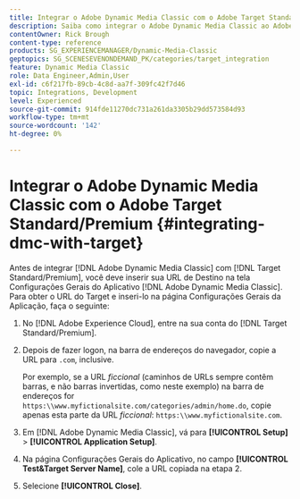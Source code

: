 ```yaml
---
title: Integrar o Adobe Dynamic Media Classic com o Adobe Target Standard/Premium
description: Saiba como integrar o Adobe Dynamic Media Classic ao Adobe Target Standard/Premium.
contentOwner: Rick Brough
content-type: reference
products: SG_EXPERIENCEMANAGER/Dynamic-Media-Classic
geptopics: SG_SCENESEVENONDEMAND_PK/categories/target_integration
feature: Dynamic Media Classic
role: Data Engineer,Admin,User
exl-id: c6f217fb-89cb-4c8d-aa7f-309fc42f7d46
topic: Integrations, Development
level: Experienced
source-git-commit: 914fde11270dc731a261da3305b29dd573584d93
workflow-type: tm+mt
source-wordcount: '142'
ht-degree: 0%

---
```


# Integrar o Adobe Dynamic Media Classic com o Adobe Target Standard/Premium {#integrating-dmc-with-target}

Antes de integrar [!DNL Adobe Dynamic Media Classic] com [!DNL Target Standard/Premium], você deve inserir sua URL de Destino na tela Configurações Gerais do Aplicativo [!DNL Adobe Dynamic Media Classic]. Para obter o URL do Target e inseri-lo na página Configurações Gerais da Aplicação, faça o seguinte:

1. No [!DNL Adobe Experience Cloud], entre na sua conta do [!DNL Target Standard/Premium].
1. Depois de fazer logon, na barra de endereços do navegador, copie a URL para `.com`, inclusive.

   Por exemplo, se a URL *ficcional* (caminhos de URLs sempre contêm barras, e não barras invertidas, como neste exemplo) na barra de endereços for `https:\\www.myfictionalsite.com/categories/admin/home.do`, copie apenas esta parte da URL *ficcional*: `https:\\www.myfictionalsite.com`.

1. Em [!DNL Adobe Dynamic Media Classic], vá para **[!UICONTROL Setup]** > **[!UICONTROL Application Setup]**.
1. Na página Configurações Gerais do Aplicativo, no campo **[!UICONTROL Test&Target Server Name]**, cole a URL copiada na etapa 2.
1. Selecione **[!UICONTROL Close]**.
